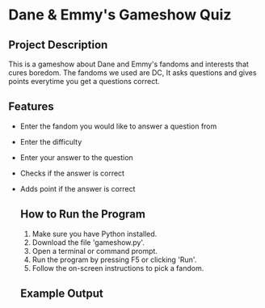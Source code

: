 # Dane & Emmy's Gameshow Quiz

## Project Description
This is a gameshow about Dane and Emmy's fandoms and interests that cures boredom. The fandoms we used are DC, It asks questions and gives points everytime you get a questions correct.

## Features
- Enter the fandom you would like to answer a question from
- Enter the difficulty
- Enter your answer to the question
- Checks if the answer is correct
- Adds point if the answer is correct

  ## How to Run the Program
  1. Make sure you have Python installed.
  2. Download the file 'gameshow.py'.
  3. Open a terminal or command prompt.
  4. Run the program by pressing F5 or clicking 'Run'.
  5. Follow the on-screen instructions to pick a fandom.
 
  ## Example Output
